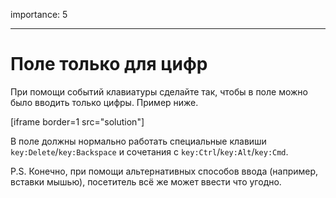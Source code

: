 importance: 5

---

# Поле только для цифр

При помощи событий клавиатуры сделайте так, чтобы в поле можно было вводить только цифры. Пример ниже.

[iframe border=1 src="solution"]

В поле должны нормально работать специальные клавиши `key:Delete`/`key:Backspace` и сочетания с `key:Ctrl`/`key:Alt`/`key:Cmd`.

P.S. Конечно, при помощи альтернативных способов ввода (например, вставки мышью), посетитель всё же может ввести что угодно.